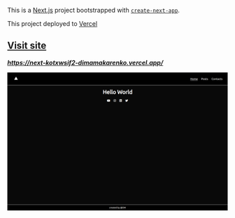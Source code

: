 This is a [Next.js](https://nextjs.org/) project bootstrapped with [`create-next-app`](https://github.com/vercel/next.js/tree/canary/packages/create-next-app).

This project deployed to [Vercel](https://vercel.com)

## [Visit site](https://next-kotxwsif2-dimamakarenko.vercel.app/)

***https://next-kotxwsif2-dimamakarenko.vercel.app/***

![Preview image](./public/preview.png)

